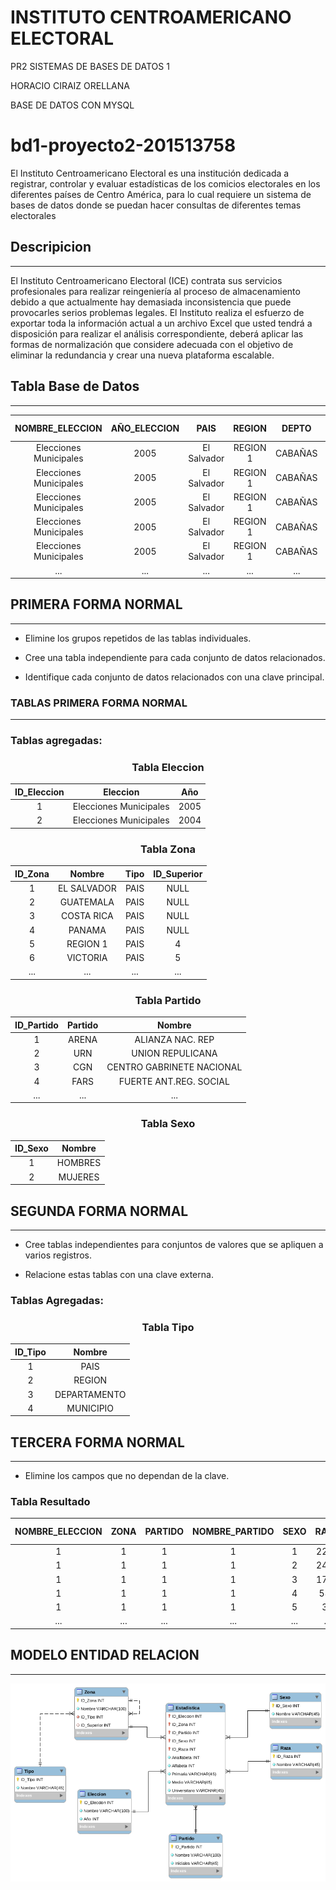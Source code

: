 # **INSTITUTO CENTROAMERICANO ELECTORAL**

PR2 SISTEMAS DE BASES DE DATOS 1

HORACIO CIRAIZ ORELLANA

BASE DE DATOS CON MYSQL

# **bd1-proyecto2-201513758**
El Instituto Centroamericano Electoral es una institución dedicada a registrar, controlar y evaluar estadísticas de los comicios electorales en los diferentes países de Centro América, para lo cual requiere un sistema de bases de datos donde se puedan hacer consultas de diferentes temas electorales


## **Descripicion**
***

El Instituto Centroamericano Electoral (ICE) contrata sus servicios profesionales
para realizar reingeniería al proceso de almacenamiento debido a que actualmente
hay demasiada inconsistencia que puede provocarles serios problemas legales. El
Instituto realiza el esfuerzo de exportar toda la información actual a un archivo Excel
que usted tendrá a disposición para realizar el análisis correspondiente, deberá
aplicar las formas de normalización que considere adecuada con el objetivo de
eliminar la redundancia y crear una nueva plataforma escalable.

## **Tabla Base de Datos**
***
<center>

| NOMBRE_ELECCION | AÑO_ELECCION | PAIS | REGION | DEPTO |MUNICIPIO |PARTIDO |NOMBRE_PARTIDO | SEXO  | RAZA | ANALFABETOS | ALFABETOS| SEXO | RAZA | PRIMARIA | NIVEL MEDIO | UNIVERSITARIOS |
|:--------------:|:-------------:|:--------------:|:-------------:|:-------------:|:-------------:|:-------------:|:-------------:|:-------------:|:-------------:|:-------------:|:-------------:|:-------------:|:-------------:|:-------------:|:-------------:|:-------------:|
|Elecciones Municipales | 2005 |El Salvador | REGION 1|CABAÑAS|SESUNTEPEQUE | ARENA | ALIANZA NAC. REP | HOMBRES|INDIGENAS|2298 |4800 |HOMBRES|INDIGENAS|1471 | 450 |2879|
|Elecciones Municipales | 2005 |El Salvador | REGION 1|CABAÑAS|ILLOBASCO | ARENA | ALIANZA NAC. REP | HOMBRES|INDIGENAS|2448 |5536 |HOMBRES|INDIGENAS|1807 | 2966 |763|
|Elecciones Municipales | 2005 |El Salvador | REGION 1|CABAÑAS|VICTORIA | ARENA | ALIANZA NAC. REP | HOMBRES|INDIGENAS|1724 |3638 |HOMBRES|INDIGENAS|1421 | 1183 |1034|
|Elecciones Municipales | 2005 |El Salvador | REGION 1|CABAÑAS|SAN ISIDRO | ARENA | ALIANZA NAC. REP | HOMBRES|INDIGENAS|583 | 2772 |HOMBRES|INDIGENAS|1747 | 895 |130|
|Elecciones Municipales | 2005 |El Salvador | REGION 1|CABAÑAS|JUTIAPA | ARENA | ALIANZA NAC. REP | HOMBRES|INDIGENAS|31 |2772 |HOMBRES|INDIGENAS|1747 | 895 |130|
|... | ... |... | ... |...|... | ... | ... | ...|...|... |... |...|...|... | ... |...|


</center>

## **PRIMERA FORMA NORMAL**
***

- Elimine los grupos repetidos de las tablas individuales.

- Cree una tabla independiente para cada conjunto de datos relacionados.

- Identifique cada conjunto de datos relacionados con una clave principal.


### **TABLAS PRIMERA FORMA NORMAL**
***
### Tablas agregadas:

<center>

### **Tabla  Eleccion**

| ID_Eleccion | Eleccion | Año | 
|:--------------:|:-------------:|:--------------:|
|1|Elecciones Municipales|2005|
|2|Elecciones Municipales|2004|


### **Tabla  Zona**

| ID_Zona | Nombre | Tipo | ID_Superior
|:--------------:|:-------------:|:--------------:|:--------------:|
|1|EL SALVADOR|PAIS|NULL|
|2|GUATEMALA|PAIS|NULL|
|3|COSTA RICA|PAIS|NULL|
|4|PANAMA|PAIS|NULL|
|5|REGION 1|PAIS|4|
|6|VICTORIA|PAIS|5|
|...|...|...|...|

### **Tabla  Partido**
| ID_Partido | Partido | Nombre |
|:--------------:|:-------------:|:--------------:|
|1|ARENA|ALIANZA NAC. REP 
|2|URN|UNION REPULICANA|
|3|CGN|CENTRO GABRINETE NACIONAL|
|4|FARS|FUERTE ANT.REG. SOCIAL |
|...|...|...|


### **Tabla  Sexo**
| ID_Sexo | Nombre |
|:--------------:|:-------------:|
|1|HOMBRES|
|2|MUJERES|


</center>

## **SEGUNDA FORMA NORMAL**
***

- Cree tablas independientes para conjuntos de valores que se apliquen a varios registros.

- Relacione estas tablas con una clave externa.

### Tablas Agregadas:

<center>



### **Tabla  Tipo**
| ID_Tipo | Nombre |
|:--------------:|:-------------:|
|1|PAIS|
|2|REGION|
|3|DEPARTAMENTO|
|4|MUNICIPIO|


</center>

## **TERCERA FORMA NORMAL**
***

- Elimine los campos que no dependan de la clave.


### **Tabla Resultado**

<center>

| NOMBRE_ELECCION | ZONA |PARTIDO |NOMBRE_PARTIDO| SEXO|RAZA|ANALFABETOS | ALFABETOS PRIMARIA | NIVEL MEDIO | UNIVERSITARIOS |
|:--------------:|:-------------:|:--------------:|:-------------:|:-------------:|:-------------:|:-------------:|:-------------:|:-------------:|:-------------:|
|1|1|1|1|1|2298 |4800 |1471 | 450 |2879|
|1|1|1|1|2|2448 |5536 |1807 | 2966 |763|
|1|1|1|1|3| 1724 |3638 |1421 | 1183 |1034|
|1|1|1|1|4|583 | 2772 |1747 | 895 |130|
|1|1|1|1|5| 31 |2772 |1747 | 895 |130|
|... | ...|...|...|...|...|...|...|...|...|


</center>

## **MODELO ENTIDAD RELACION**
***

<center>

![Image text](Modelo.png)

</center>
